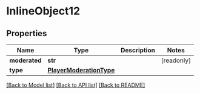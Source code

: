 # InlineObject12


## Properties
Name | Type | Description | Notes
------------ | ------------- | ------------- | -------------
**moderated** | **str** |  | [readonly] 
**type** | [**PlayerModerationType**](PlayerModerationType.md) |  | 

[[Back to Model list]](../README.md#documentation-for-models) [[Back to API list]](../README.md#documentation-for-api-endpoints) [[Back to README]](../README.md)


